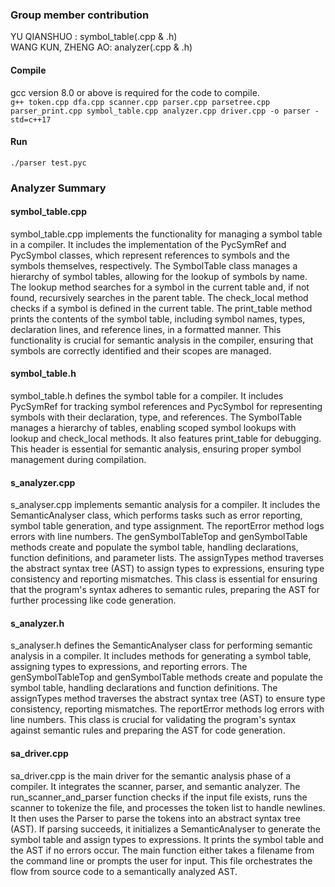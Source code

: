 ### Group member contribution
YU QIANSHUO : symbol_table(.cpp & .h) <br>
WANG KUN, ZHENG AO: analyzer(.cpp & .h) <br>


#### Compile
gcc version 8.0 or above is required for the code to compile. <br>
` g++ token.cpp dfa.cpp scanner.cpp parser.cpp parsetree.cpp parser_print.cpp symbol_table.cpp analyzer.cpp driver.cpp -o parser -std=c++17 `

#### Run
`./parser test.pyc`


### Analyzer Summary

#### symbol_table.cpp
symbol_table.cpp implements the functionality for managing a symbol table in a compiler. It includes the implementation of the PycSymRef and PycSymbol classes, which represent references to symbols and the symbols themselves, respectively. The SymbolTable class manages a hierarchy of symbol tables, allowing for the lookup of symbols by name. The lookup method searches for a symbol in the current table and, if not found, recursively searches in the parent table. The check_local method checks if a symbol is defined in the current table. The print_table method prints the contents of the symbol table, including symbol names, types, declaration lines, and reference lines, in a formatted manner. This functionality is crucial for semantic analysis in the compiler, ensuring that symbols are correctly identified and their scopes are managed.

#### symbol_table.h
symbol_table.h defines the symbol table for a compiler. It includes PycSymRef for tracking symbol references and PycSymbol for representing symbols with their declaration, type, and references. The SymbolTable manages a hierarchy of tables, enabling scoped symbol lookups with lookup and check_local methods. It also features print_table for debugging. This header is essential for semantic analysis, ensuring proper symbol management during compilation.

#### s_analyzer.cpp
s_analyser.cpp implements semantic analysis for a compiler. It includes the SemanticAnalyser class, which performs tasks such as error reporting, symbol table generation, and type assignment. The reportError method logs errors with line numbers. The genSymbolTableTop and genSymbolTable methods create and populate the symbol table, handling declarations, function definitions, and parameter lists. The assignTypes method traverses the abstract syntax tree (AST) to assign types to expressions, ensuring type consistency and reporting mismatches. This class is essential for ensuring that the program's syntax adheres to semantic rules, preparing the AST for further processing like code generation.

#### s_analyzer.h
s_analyser.h defines the SemanticAnalyser class for performing semantic analysis in a compiler. It includes methods for generating a symbol table, assigning types to expressions, and reporting errors. The genSymbolTableTop and genSymbolTable methods create and populate the symbol table, handling declarations and function definitions. The assignTypes method traverses the abstract syntax tree (AST) to ensure type consistency, reporting mismatches. The reportError methods log errors with line numbers. This class is crucial for validating the program's syntax against semantic rules and preparing the AST for code generation.

#### sa_driver.cpp
sa_driver.cpp is the main driver for the semantic analysis phase of a compiler. It integrates the scanner, parser, and semantic analyzer. The run_scanner_and_parser function checks if the input file exists, runs the scanner to tokenize the file, and processes the token list to handle newlines. It then uses the Parser to parse the tokens into an abstract syntax tree (AST). If parsing succeeds, it initializes a SemanticAnalyser to generate the symbol table and assign types to expressions. It prints the symbol table and the AST if no errors occur. The main function either takes a filename from the command line or prompts the user for input. This file orchestrates the flow from source code to a semantically analyzed AST.

